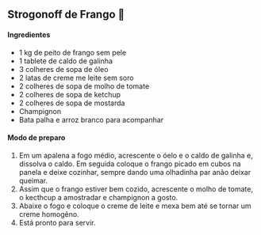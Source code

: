 ## Strogonoff de Frango :chicken:

#### Ingredientes

* 1 kg de peito de frango sem pele
* 1 tablete de caldo de galinha
* 3 colheres de sopa de óleo
* 2 latas de creme me leite sem soro
* 2 colheres de sopa de molho de tomate
* 2 colheres de sopa de ketchup
* 2 colheres de sopa de mostarda
* Champignon
* Bata palha e arroz branco para acompanhar

#### Modo de preparo

1. Em um apalena a fogo médio, acrescente o óelo e o caldo de galinha e, dissolva o caldo. Em seguida coloque o frango picado em cubos na panela e deixe cozinhar, sempre dando uma olhadinha par anão deixar queimar.
2. Assim que o frango estiver bem cozido, acrescente o molho de tomate, o kecthcup a amostradar e champignon a gosto.
3. Abaixe o fogo e coloque o creme de leite e mexa bem até se tornar um creme homogêno.
4. Está pronto para servir.
